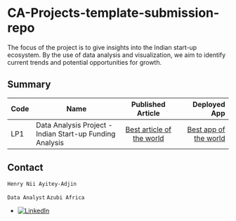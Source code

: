 # CA-Projects-template-submission-repo
The focus of the project is to give insights into the Indian start-up ecosystem. By the use of data analysis and visualization, we aim to identify current trends and potential opportunities for growth.

## Summary
| Code      | Name        | Published Article |  Deployed App |
|-----------|-------------|:-------------:|------:|
| LP1 | Data Analysis Project - Indian Start-up Funding Analysis |  [Best article of the world](https://medium.com/@hnayiteyadjin/exploring-the-indian-start-up-ecosystem-insights-from-data-analysis-5a2c23a74c3d) | [Best app of the world](https://app.powerbi.com/groups/me/reports/bc45aae1-9dff-4829-8d15-c3cdeeed21cb/ReportSection) |




## Contact

`Henry Nii Ayitey-Adjin`

`Data Analyst`
`Azubi Africa`

- [![LinkedIn](https://img.shields.io/badge/LinkedIn-%230077B5?logo=linkedin&logoColor=white)](https://www.linkedin.com/in/henry-nii-ayitey-adjin-slick-data/) 
